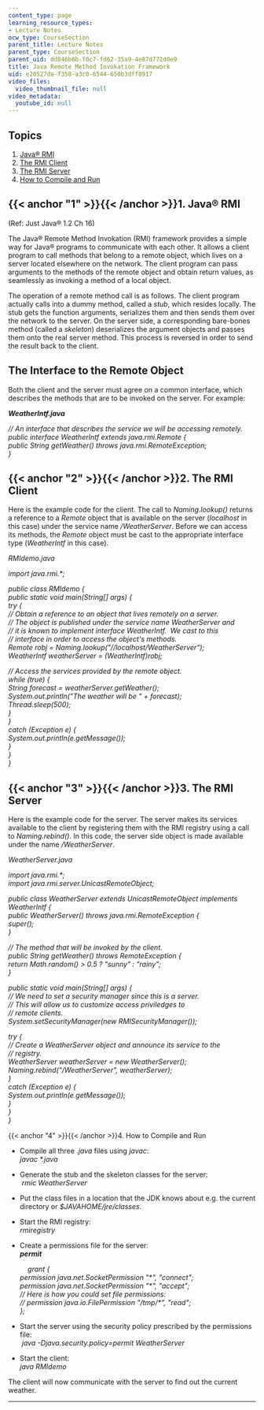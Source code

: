 ```yaml
---
content_type: page
learning_resource_types:
- Lecture Notes
ocw_type: CourseSection
parent_title: Lecture Notes
parent_type: CourseSection
parent_uid: dd846b6b-f0c7-fd62-35a9-4e87d772d0e9
title: Java Remote Method Invokation Framework
uid: e20527da-f358-a3c0-6544-650b3dff8917
video_files:
  video_thumbnail_file: null
video_metadata:
  youtube_id: null
---
```


Topics
------

1.  [Java® RMI](#1)
2.  [The RMI Client](#2)
3.  [The RMI Server](#3)
4.  [How to Compile and Run](#4)

{{< anchor "1" >}}{{< /anchor >}}1\. Java® RMI
----------------------------------------------

(Ref: Just Java® 1.2 Ch 16)

The Java® Remote Method Invokation (RMI) framework provides a simple way for Java® programs to communicate with each other. It allows a client program to call methods that belong to a remote object, which lives on a server located elsewhere on the network. The client program can pass arguments to the methods of the remote object and obtain return values, as seamlessly as invoking a method of a local object.

The operation of a remote method call is as follows. The client program actually calls into a dummy method, called a _stub_, which resides locally. The stub gets the function arguments, serializes them and then sends them over the network to the server. On the server side, a corresponding bare-bones method (called a _skeleton_) deserializes the argument objects and passes them onto the real server method. This process is reversed in order to send the result back to the client.

The Interface to the Remote Object
----------------------------------

Both the client and the server must agree on a common interface, which describes the methods that are to be invoked on the server. For example:

_**WeatherIntf.java**_

_// An interface that describes the service we will be accessing remotely._  
 _public interface WeatherIntf extends java.rmi.Remote {_  
 _public String getWeather() throws java.rmi.RemoteException;_  
_}_

{{< anchor "2" >}}{{< /anchor >}}2\. The RMI Client
---------------------------------------------------

Here is the example code for the client. The call to _Naming.lookup()_ returns a reference to a _Remote_ object that is available on the server (_localhost_ in this case) under the service name _/WeatherServer_. Before we can access its methods, the _Remote_ object must be cast to the appropriate interface type (_WeatherIntf_ in this case).

_RMIdemo.java_

_import java.rmi.\*;_

 _public class RMIdemo {_  
 _public static void main(String\[\] args) {_  
 _try {_  
 _// Obtain a reference to an object that lives remotely on a server._  
 _// The object is published under the service name WeatherServer and_  
 _// it is known to implement interface WeatherIntf.  We cast to this_  
 _// interface in order to access the object's methods._  
 _Remote robj = Naming.lookup("//localhost/WeatherServer");_  
 _WeatherIntf weatherServer = (WeatherIntf)robj;_

 _// Access the services provided by the remote object._  
 _while (true) {_  
 _String forecast = weatherServer.getWeather();_  
 _System.out.println("The weather will be " + forecast);_  
 _Thread.sleep(500);_  
 _}_  
 _}_  
 _catch (Exception e) {_  
 _System.out.println(e.getMessage());_  
 _}_  
 _}_  
_}_

{{< anchor "3" >}}{{< /anchor >}}3\. The RMI Server
---------------------------------------------------

Here is the example code for the server. The server makes its services available to the client by registering them with the RMI registry using a call to _Naming.rebind()_. In this code, the server side object is made available under the name _/WeatherServer_.

_WeatherServer.java_

_import java.rmi.\*;_  
_import java.rmi.server.UnicastRemoteObject;_

 _public class WeatherServer extends UnicastRemoteObject implements WeatherIntf {_  
 _public WeatherServer() throws java.rmi.RemoteException {_  
 _super();_  
 _}_

 _// The method that will be invoked by the client._  
 _public String getWeather() throws RemoteException {_  
 _return Math.random() > 0.5 ? "sunny" : "rainy";_  
 _}_

 _public static void main(String\[\] args) {_  
 _// We need to set a security manager since this is a server._  
 _// This will allow us to customize access priviledges to_  
 _// remote clients._  
 _System.setSecurityManager(new RMISecurityManager());_

 _try {_  
 _// Create a WeatherServer object and announce its service to the_  
 _// registry._  
 _WeatherServer weatherServer = new WeatherServer();_  
 _Naming.rebind("/WeatherServer", weatherServer);_  
 _}_  
 _catch (Exception e) {_  
 _System.out.println(e.getMessage());_  
 _}_  
 _}_  
_}_

{{< anchor "4" >}}{{< /anchor >}}4\. How to Compile and Run

*   Compile all three _.java_ files using _javac_:  
     _javac \*.java_ 
*   Generate the stub and the skeleton classes for the server:  
     _rmic WeatherServer_ 
*   Put the class files in a location that the JDK knows about e.g. the current directory or _$JAVAHOME/jre/classes_. 
*   Start the RMI registry:  
    _rmiregistry_ 
*   Create a permissions file for the server:   
    _**permit**_
    
        _grant {_  
     _permission java.net.SocketPermission "\*", "connect";_  
     _permission java.net.SocketPermission "\*", "accept";_  
     _// Here is how you could set file permissions:_  
     _// permission java.io.FilePermission "/tmp/\*", "read";_  
     _};_
    
*   Start the server using the security policy prescribed by the permissions file:   
     _java -Djava.security.policy=permit WeatherServer_  
*   Start the client:  
    _java RMIdemo_

The client will now communicate with the server to find out the current weather.


----------------------------------------------------------------------------------------------------------------------------------------------------------------------------------------------------------------------------------------------------------------------------------------------------------------------------------------------------------------------------------------------------------------------------------------------------------------------------------------------------------------------------------------------------------------------------------------------------------------------------------------------------------------------------------------------------------------------------------------------------------------------------------------------------------------------------------------------------------------------------------------------------------------------------------------------------------------------------------------------------------------------------------------------------------